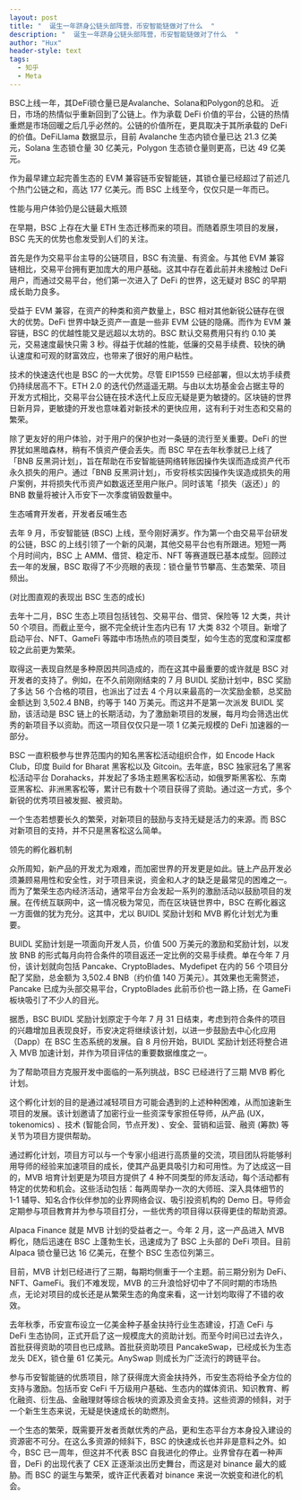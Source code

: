 ```yaml
---
layout: post
title: "  诞生一年跻身公链头部阵营，币安智能链做对了什么  "
description: "  诞生一年跻身公链头部阵营，币安智能链做对了什么  "
author: "Hux"
header-style: text
tags:
  - 知乎
  - Meta
---
```


BSC上线一年，其DeFi锁仓量已是Avalanche、Solana和Polygon的总和。
近日，市场的热情似乎重新回到了公链上。作为承载 DeFi 价值的平台，公链的热情重燃是市场回暖之后几乎必然的。公链的价值所在，更具取决于其所承载的 DeFi 的价值。DeFiLlama 数据显示，目前 Avalanche 生态内锁仓量已达 21.3 亿美元，Solana 生态锁仓量 30 亿美元，Polygon 生态锁仓量则更高，已达 49 亿美元。



作为最早建立起完善生态的 EVM 兼容链币安智能链，其锁仓量已经超过了前述几个热门公链之和，高达 177 亿美元。而 BSC 上线至今，仅仅只是一年而已。



性能与用户体验仍是公链最大瓶颈


在早期，BSC 上存在大量 ETH 生态迁移而来的项目。而随着原生项目的发展，BSC 先天的优势也愈发受到人们的关注。



首先是作为交易平台主导的公链项目，BSC 有流量、有资金。与其他 EVM 兼容链相比，交易平台拥有更加庞大的用户基础。这其中存在着此前并未接触过 DeFi 用户，而通过交易平台，他们第一次进入了 DeFi 的世界，这无疑对 BSC 的早期成长助力良多。



受益于 EVM 兼容，在资产的种类和资产数量上，BSC 相对其他新锐公链存在很大的优势。DeFi 世界中缺乏资产一直是一些非 EVM 公链的隐痛。而作为 EVM 兼容链，BSC 的优越性能又是远超以太坊的。BSC 默认交易费用只有约 0.10 美元，交易速度最快只需 3 秒。得益于优越的性能，低廉的交易手续费、较快的确认速度和可观的财富效应，也带来了很好的用户粘性。



技术的快速迭代也是 BSC 的一大优势。尽管 EIP1559 已经部署，但以太坊手续费仍持续居高不下。ETH 2.0 的迭代仍然遥遥无期。与由以太坊基金会占据主导的开发方式相比，交易平台公链在技术迭代上反应无疑是更为敏捷的。区块链的世界日新月异，更敏捷的开发也意味着对新技术的更快应用，这有利于对生态和交易的繁荣。



除了更友好的用户体验，对于用户的保护也对一条链的流行至关重要。DeFi 的世界犹如黑暗森林，稍有不慎资产便会丢失。而 BSC 早在去年秋季就已上线了「BNB 反黑洞计划」，旨在帮助在币安智能链网络转账因操作失误而造成资产代币永久损失的用户。通过「BNB 反黑洞计划」，币安将核实因操作失误造成损失的用户案例，并将损失代币资产如数返还至用户账户。同时该笔「损失（返还）」的 BNB 数量将被计入币安下一次季度销毁数量中。



生态哺育开发者，开发者反哺生态


去年 9 月，币安智能链 (BSC) 上线，至今刚好满岁。作为第一个由交易平台研发的公链，BSC 的上线引领了一个新的风潮，其他交易平台也有所跟进。短短一两个月时间内，BSC 上 AMM、借贷、稳定币、NFT 等赛道既已基本成型。回顾过去一年的发展，BSC 取得了不少亮眼的表现：锁仓量节节攀高、生态繁荣、项目频出。





(对比图直观的表现出 BSC 生态的成长)


去年十二月，BSC 生态上项目包括钱包、交易平台、借贷、保险等 12 大类，共计 50 个项目。而截止至今，据不完全统计生态内已有 17 大类 832 个项目。新增了启动平台、NFT、GameFi 等踏中市场热点的项目类型，如今生态的宽度和深度都较之此前更为繁荣。



取得这一表现自然是多种原因共同造成的，而在这其中最重要的或许就是 BSC 对开发者的支持了。例如，在不久前刚刚结束的 7 月 BUIDL 奖励计划中，BSC 奖励了多达 56 个合格的项目，也派出了过去 4 个月以来最高的一次奖励金额，总奖励金额达到 3,502.4 BNB，约等于 140 万美元。而这并不是第一次派发 BUIDL 奖励，该活动是 BSC 链上的长期活动，为了激励新项目的发展，每月均会筛选出优秀的新项目予以资助。而这一项目仅仅只是一项 1 亿美元规模的 DeFi 加速器的一部分。



BSC 一直积极参与世界范围内的知名黑客松活动组织合作，如 Encode Hack Club，印度 Build for Bharat 黑客松以及 Gitcoin。去年底，BSC 独家冠名了黑客松活动平台 Dorahacks，并发起了多场主题黑客松活动，如俄罗斯黑客松、东南亚黑客松、非洲黑客松等，累计已有数十个项目获得了资助。通过这一方式，多个新锐的优秀项目被发掘、被资助。



一个生态若想要长久的繁荣，对新项目的鼓励与支持无疑是活力的来源。而 BSC 对新项目的支持，并不只是黑客松这么简单。



领先的孵化器机制


众所周知，新产品的开发尤为艰难，而加密世界的开发更是如此。链上产品开发必须兼顾易用性和安全性，对于项目来说，资金和人才的缺乏是最常见的困难之一。而为了繁荣生态内经济活动，通常平台方会发起一系列的激励活动以鼓励项目的发展。在传统互联网中，这一情况极为常见，而在区块链世界中，BSC 在孵化器这一方面做的犹为充分。这其中，尤以 BUIDL 奖励计划和 MVB 孵化计划尤为重要。



BUIDL 奖励计划是一项面向开发人员，价值 500 万美元的激励和奖励计划，以发放 BNB 的形式每月向符合条件的项目返还一定比例的交易手续费。单在今年 7 月份，该计划就向包括 Pancake、CryptoBlades、Mydefipet 在内的 56 个项目分配了奖励，总金额为 3,502.4 BNB（约价值 140 万美元）。其效果也无需赘述，Pancake 已成为头部交易平台，CryptoBlades 此前币价也一路上扬，在 GameFi 板块吸引了不少人的目光。



据悉，BSC BUIDL 奖励计划原定于今年 7 月 31 日结束，考虑到符合条件的项目的兴趣增加且表现良好，币安决定将继续该计划，以进一步鼓励去中心化应用（Dapp）在 BSC 生态系统的发展。自 8 月份开始，BUIDL 奖励计划还将整合进入 MVB 加速计划，并作为项目评估的重要数据维度之一。



为了帮助项目方克服开发中面临的一系列挑战，BSC 已经进行了三期 MVB 孵化计划。



这个孵化计划的目的是通过减轻项目方可能会遇到的上述种种困难，从而加速新生项目的发展。该计划邀请了加密行业一些资深专家担任导师，从产品 (UX，tokenomics) 、技术 (智能合同，节点开发) 、安全、营销和运营、融资 (筹款) 等关节为项目方提供帮助。



通过孵化计划，项目方可以与一个专家小组进行高质量的交流，项目团队将能够利用导师的经验来加速项目的成长，使其产品更具吸引力和可用性。为了达成这一目的，MVB 培育计划更是为项目方提供了 4 种不同类型的师友活动，每个活动都有特定的优势和机会。这些活动包括：每两周举办一次的大师班、深入具体细节的 1-1 辅导、知名合作伙伴参加的业界网络会议、吸引投资机构的 Demo 日。导师会定期参与项目教育并为参与项目打分，一些优秀的项目得以获得更佳的帮助资源。



Alpaca Finance 就是 MVB 计划的受益者之一。今年 2 月，这一产品进入 MVB 孵化，随后迅速在 BSC 上蓬勃生长，迅速成为了 BSC 上头部的 DeFi 项目。目前 Alpaca 锁仓量已达 16 亿美元，在整个 BSC 生态位列第三。



目前，MVB 计划已经进行了三期，每期均侧重于一个主题。前三期分别为 DeFi、NFT、GameFi。我们不难发现，MVB 的三升浪恰好切中了不同时期的市场热点，无论对项目的成长还是从繁荣生态的角度来看，这一计划均取得了不错的收效。



去年秋季，币安宣布设立一亿美金种子基金扶持行业生态建设，打造 CeFi 与 DeFi 生态协同，正式开启了这一规模庞大的资助计划。而至今时间已过去许久，首批获得资助的项目也已成熟。首批获资助项目 PancakeSwap，已经成长为生态龙头 DEX，锁仓量 61 亿美元。AnySwap 则成长为广泛流行的跨链平台。



参与币安智能链的优质项目，除了获得庞大资金扶持外，币安生态将给予全方位的支持与激励。包括币安 CeFi 千万级用户基础、生态内的媒体资讯、知识教育、孵化融资、衍生品、金融理财等综合板块的资源及资金支持。这些资源的倾斜，对于一个新生生态来说，无疑是快速成长的助燃剂。



一个生态的繁荣，既需要开发者贡献优秀的产品，更和生态平台方本身投入建设的资源密不可分。在这么多资源的倾斜下，BSC 的快速成长也并非是意料之外。如今，BSC 已一周年，但这并不代表 BSC 自我进化的停止。业界曾存在着一种声音，DeFi 的出现代表了 CEX 正逐渐淡出历史舞台，而这是对 binance 最大的威胁。而 BSC 的诞生与繁荣，或许正代表着对 binance 来说一次蜕变和进化的机会。 
